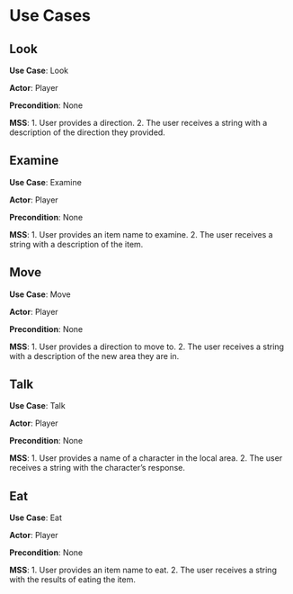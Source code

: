 Use Cases
=========

## Look

**Use Case**: Look

**Actor**: Player

**Precondition**: None

**MSS**:
    1. User provides a direction.
	2. The user receives a string with a description of the direction they provided.

## Examine

**Use Case**: Examine

**Actor**: Player

**Precondition**: None

**MSS**:
    1. User provides an item name to examine.
	2. The user receives a string with a description of the item.

## Move

**Use Case**: Move

**Actor**: Player

**Precondition**: None

**MSS**:
    1. User provides a direction to move to.
	2. The user receives a string with a description of the new area they are in.

## Talk

**Use Case**: Talk

**Actor**: Player

**Precondition**: None

**MSS**:
    1. User provides a name of a character in the local area.
	2. The user receives a string with the character’s response.

## Eat

**Use Case**: Eat

**Actor**: Player

**Precondition**: None

**MSS**:
    1. User provides an item name to eat.
	2. The user receives a string with the results of eating the item.


